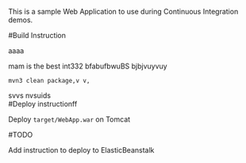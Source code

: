 This is a sample Web Application to use during Continuous Integration demos.

#Build Instruction

aaaa

mam is the best int332
bfabufbwuBS
bjbjvuyvuy
```oijowifjo
mvn3 clean package,v v,
```
svvs
nvsuids
\
#Deploy instructionff



Deploy ```target/WebApp.war``` on Tomcat
 
#TODO
 
Add instruction to deploy to ElasticBeanstalk
